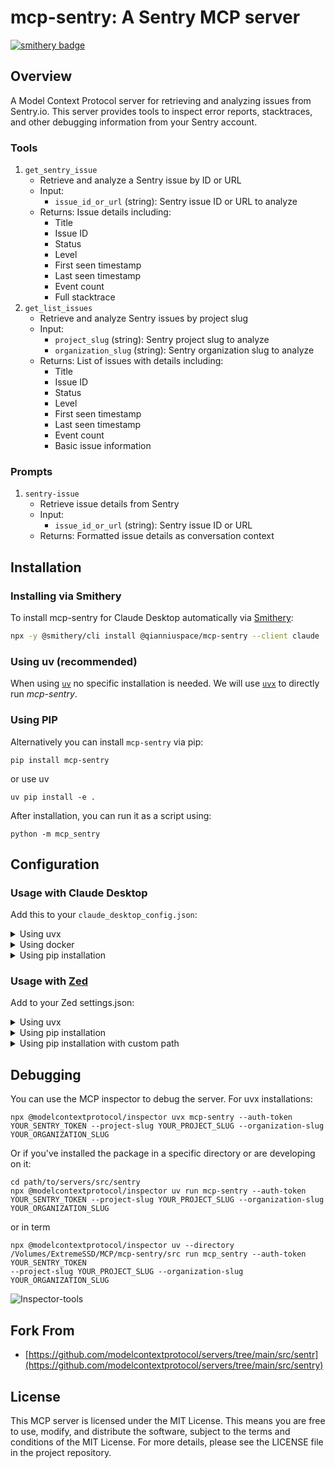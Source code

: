 # mcp-sentry: A Sentry MCP server

[![smithery badge](https://smithery.ai/badge/@qianniuspace/mcp-sentry)](https://smithery.ai/server/@qianniuspace/mcp-sentry)

## Overview

A Model Context Protocol server for retrieving and analyzing issues from Sentry.io. This server provides tools to inspect error reports, stacktraces, and other debugging information from your Sentry account.

### Tools

1. `get_sentry_issue`
   - Retrieve and analyze a Sentry issue by ID or URL
   - Input:
     - `issue_id_or_url` (string): Sentry issue ID or URL to analyze
   - Returns: Issue details including:
     - Title
     - Issue ID
     - Status
     - Level
     - First seen timestamp
     - Last seen timestamp
     - Event count
     - Full stacktrace
2. `get_list_issues`
   - Retrieve and analyze Sentry issues by project slug
   - Input:
     - `project_slug` (string): Sentry project slug to analyze
     - `organization_slug` (string): Sentry organization slug to analyze
   - Returns: List of issues with details including:
     - Title
     - Issue ID
     - Status
     - Level
     - First seen timestamp
     - Last seen timestamp
     - Event count
     - Basic issue information

### Prompts

1. `sentry-issue`
   - Retrieve issue details from Sentry
   - Input:
     - `issue_id_or_url` (string): Sentry issue ID or URL
   - Returns: Formatted issue details as conversation context

## Installation

### Installing via Smithery

To install mcp-sentry for Claude Desktop automatically via [Smithery](https://smithery.ai/server/@qianniuspace/mcp-sentry):

```bash
npx -y @smithery/cli install @qianniuspace/mcp-sentry --client claude
```

### Using uv (recommended)

When using [`uv`](https://docs.astral.sh/uv/) no specific installation is needed. We will
use [`uvx`](https://docs.astral.sh/uv/guides/tools/) to directly run *mcp-sentry*.

### Using PIP

Alternatively you can install `mcp-sentry` via pip:

```
pip install mcp-sentry
```

or use uv
```
uv pip install -e .
```

After installation, you can run it as a script using:

```
python -m mcp_sentry
```

## Configuration

### Usage with Claude Desktop

Add this to your `claude_desktop_config.json`:

<details>
<summary>Using uvx</summary>

```json
"mcpServers": {
  "sentry": {
    "command": "uvx",
    "args": ["mcp-sentry", "--auth-token", "YOUR_SENTRY_TOKEN","--project-slug" ,"YOUR_PROJECT_SLUG", "--organization-slug","YOUR_ORGANIZATION_SLUG"]
  }
}
```
</details>


<details>
<summary>Using docker</summary>

```json
"mcpServers": {
  "sentry": {
    "command": "docker",
    "args": ["run", "-i", "--rm", "mcp/sentry", "--auth-token", "YOUR_SENTRY_TOKEN","--project-slug" ,"YOUR_PROJECT_SLUG", "--organization-slug","YOUR_ORGANIZATION_SLUG"]
  }
}
```
</details>

<details>

<summary>Using pip installation</summary>

```json
"mcpServers": {
  "sentry": {
    "command": "python",
    "args": ["-m", "mcp_sentry_custom", "--auth-token", "YOUR_SENTRY_TOKEN","--project-slug" ,"YOUR_PROJECT_SLUG", "--organization-slug","YOUR_ORGANIZATION_SLUG"]
  }
}
```
</details>

### Usage with [Zed](https://github.com/zed-industries/zed)

Add to your Zed settings.json:

<details>
<summary>Using uvx</summary>

For Example Curson ![mcp.json](.cursor/mcp.json) 

```json
"context_servers": [
  "mcp-sentry": {
    "command": {
      "path": "uvx",
      "args": ["mcp-sentry", "--auth-token", "YOUR_SENTRY_TOKEN","--project-slug" ,"YOUR_PROJECT_SLUG", "--organization-slug","YOUR_ORGANIZATION_SLUG"]
    }
  }
],
```
</details>

<details>
<summary>Using pip installation</summary>

```json
"context_servers": {
  "mcp-sentry": {
    "command": "python",
    "args": ["-m", "mcp_sentry_custom", "--auth-token", "YOUR_SENTRY_TOKEN","--project-slug" ,"YOUR_PROJECT_SLUG", "--organization-slug","YOUR_ORGANIZATION_SLUG"]
  }
},
```
</details>

<details>
<summary>Using pip installation with custom path</summary>

```json
"context_servers": {
  "sentry": {
      "command": "python",
      "args": [
        "-m",
        "mcp_sentry_custom",
        "--auth-token",
        "YOUR_SENTRY_TOKEN",
        "--project-slug",
        "YOUR_PROJECT_SLUG",
        "--organization-slug",
        "YOUR_ORGANIZATION_SLUG"
      ],
      "env": {
        "PYTHONPATH": "path/to/mcp-sentry/src"
      }
    }
},
```


</details>







## Debugging

You can use the MCP inspector to debug the server. For uvx installations:

```
npx @modelcontextprotocol/inspector uvx mcp-sentry --auth-token YOUR_SENTRY_TOKEN --project-slug YOUR_PROJECT_SLUG --organization-slug YOUR_ORGANIZATION_SLUG
```

Or if you've installed the package in a specific directory or are developing on it:

```
cd path/to/servers/src/sentry
npx @modelcontextprotocol/inspector uv run mcp-sentry --auth-token YOUR_SENTRY_TOKEN --project-slug YOUR_PROJECT_SLUG --organization-slug YOUR_ORGANIZATION_SLUG  
```
or in term
```
npx @modelcontextprotocol/inspector uv --directory /Volumes/ExtremeSSD/MCP/mcp-sentry/src run mcp_sentry --auth-token YOUR_SENTRY_TOKEN
--project-slug YOUR_PROJECT_SLUG --organization-slug YOUR_ORGANIZATION_SLUG
```
![Inspector-tools](./images/Inspector-tools.png)

## Fork From
- [https://github.com/modelcontextprotocol/servers/tree/main/src/sentr](https://github.com/modelcontextprotocol/servers/tree/main/src/sentry)
## License

This MCP server is licensed under the MIT License. This means you are free to use, modify, and distribute the software, subject to the terms and conditions of the MIT License. For more details, please see the LICENSE file in the project repository.
